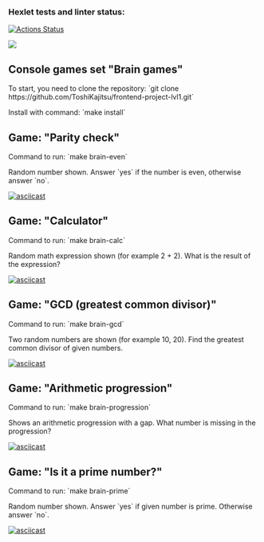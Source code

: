 ### Hexlet tests and linter status:
[![Actions Status](https://github.com/ToshiKajitsu/frontend-project-lvl1/workflows/hexlet-check/badge.svg)](https://github.com/ToshiKajitsu/frontend-project-lvl1/actions)


<a href="https://codeclimate.com/github/codeclimate/codeclimate/maintainability"><img src="https://api.codeclimate.com/v1/badges/a99a88d28ad37a79dbf6/maintainability" /></a>

<h2>Console games set "Brain games"</h2>
<p>To start, you need to clone the repository: `git clone https://github.com/ToshiKajitsu/frontend-project-lvl1.git`</p>
<p>Install with command: `make install`</p>

<h2>Game: "Parity check"</h2>
<p>Сommand to run: `make brain-even`</p>
<p>Random number shown. Answer `yes` if the number is even, otherwise answer `no`.</p>

[![asciicast](https://asciinema.org/a/jIu2EtubiSPNVjKIfeNTsR7oN.svg)](https://asciinema.org/a/jIu2EtubiSPNVjKIfeNTsR7oN)

<h2>Game: "Calculator"</h2>
<p>Сommand to run: `make brain-calc`</p>
<p>Random math expression shown (for example 2 + 2). What is the result of the expression?</p>

[![asciicast](https://asciinema.org/a/IGgXfzVTTi6fgBcqgtEt5P3YM.svg)](https://asciinema.org/a/IGgXfzVTTi6fgBcqgtEt5P3YM)

<h2>Game: "GCD (greatest common divisor)"</h2>
<p>Сommand to run: `make brain-gcd`</p>
<p>Two random numbers are shown (for example 10, 20). Find the greatest common divisor of given numbers.</p>

[![asciicast](https://asciinema.org/a/zMEbq0Mxju2t00F8slOt7bSex.svg)](https://asciinema.org/a/zMEbq0Mxju2t00F8slOt7bSex)

<h2>Game: "Arithmetic progression"</h2>
<p>Сommand to run: `make brain-progression`</p>
<p>Shows an arithmetic progression with a gap. What number is missing in the progression?</p>

[![asciicast](https://asciinema.org/a/X3ol7OeQmiobzz2bDNzoCZi8X.svg)](https://asciinema.org/a/X3ol7OeQmiobzz2bDNzoCZi8X)

<h2>Game: "Is it a prime number?"</h2>
<p>Сommand to run: `make brain-prime`</p>
<p>Random number shown. Answer `yes` if given number is prime. Otherwise answer `no`.</p>

[![asciicast](https://asciinema.org/a/geUSmpgfkwvT6wPF0op9f1cw4.svg)](https://asciinema.org/a/geUSmpgfkwvT6wPF0op9f1cw4)
